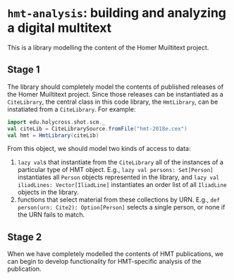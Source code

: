 # `hmt-analysis`:  building and analyzing a digital multitext

This is a library modelling the content of the Homer Muiltitext project.


## Stage 1

The library should completely model the  contents of published releases of the Homer Muiltitext  project.  Since those releases can be instantiated as a `CiteLibrary`, the central class in this code library, the `HmtLibrary`, can be instatiated from a `CiteLibrary`.  For example:

```scala
import edu.holycross.shot.scm._
val citeLib = CiteLibrarySource.fromFile("hmt-2018e.cex")
val hmt = HmtLibrary(citeLib)
```

From this object, we should model two kinds of access to data:

1. `lazy val`s that instantiate from the `CiteLibrary` all of the instances of a particular type of HMT object.  E.g., `lazy val persons: Set[Person]` instantiates all `Person` objects represented in the library, and `lazy val iliadLines: Vector[IliadLine]` instantiates an order list of all `IliadLine` objects in the library.
2.  functions that select material from these collections by URN.  E.g., `def person(urn: Cite2): Option[Person]` selects a single person, or none if the URN fails to match.

## Stage 2

When we have completely modelled the contents of HMT publications, we can begin to develop functionality for HMT-specific analysis of the publication.
